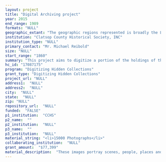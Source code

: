 ```yaml
--- 
layout: project 
title: "Digital Archiving project"
year: 2015
end_range: 1989
formats: "NULL"
geographic_extant: "The geographic regions represented is broadly the Lower Columbia Rebion. The Lower Columbia Region, for purposes of this project, is defined as Clatsop and Pacific counties. Astoria, located in Clatsop County, is the oldest permanent U.S. settlement west of the Rocky Mountains."
institution: "Clatsop County Historical Society, INC"
institution_type: "NULL"
primary_contact: "Mr. Michael Reibold"
size: "NULL"
start_range: "1860"
summary: "This project aims to digitize a portion of the holdings of the Clatsop County Historical Society in Astoria, Oregon. Currently, the museum has these photographic collections: the Frank Woodfield collection (ca. 1902 – 1944); the Daily Astorian negatives (1973 – 1989); the Wilson Studio collection (ca. 1911 – 1939); the Ralph Horton collection (ca. 1909 – 1964); and the Reuben Jensen collection (ca. 1920 – 1940). The museum has all the rights to these collections, and while most of them are available to the general public, very little has been digitized, and thus require a researcher to view them in person. This project would make these available to anyone online."
hc_id: "17087175"
program: "Digitizing Hidden Collections"
grant_type: "Digitizing Hidden Collections"
project_url: "NULL"
address1:  "NULL"
address2:  "NULL"
city:  "NULL"
state:  "NULL"
zip: "NULL"
repository_url:  "NULL"
funded:  "FALSE"
p1_institution:  "CCHS"
p2_name:  ""
p2_institution:  "NULL"
p3_name:  ""
p3_institution:  "NULL"
material_string: "<li>15000 Photographs</li>"
collaborating_institution:  "NULL"
grant_amount:  "$77,399"
material_description:  "These images portray scenes, people, places and historic events from the late 1800's through the 1960's. Events include Astoria's Centennial Celebration in 1906, Sesquicentennial in 1956, President John F. Kennedy's visit to the Astoria area in 1961, as well as a host of other historically significant visits including Rudyard Kipling and Clark Gable. Photos detailing the logging, fishing and canning industry from the early 1900's through the 1960's are also part of this project."
---
```

